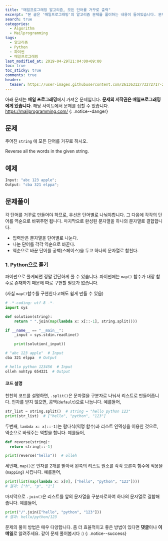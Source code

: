 ```yaml
---
title: "매일프로그래밍 알고리즘, 모든 단어를 거꾸로 출력"
excerpt: "본 글은 '매일프로그래밍'의 알고리즘 문제를 풀이하는 내용이 들어있습니다. 문제에 대한 저작권은 '매일프로그래밍'에게 있습니다. 문제는 다음과 같습니다. Reverse all the words in the given string."
search: true
categories:
  - Algorithm
  - Mailprogramming
tags:
  - 알고리즘
  - Python
  - 파이썬
  - 매일프로그래밍
last_modified_at: 2019-04-29T21:04:00+09:00
toc: true
toc_sticky: true
comments: true
header:
  teaser: https://user-images.githubusercontent.com/26136312/73272717-2ed31f80-4226-11ea-9563-9ea087f62798.png
---
```


<i class="fas fa-exclamation-circle"></i> 아래 문제는 **매일 프로그래밍**에서 가져온 문제입니다. **문제의 저작권은 매일프로그래밍에게 있습니다.** 해당 사이트에서 문제를 접할 수 있습니다. <a href="https://mailprogramming.com/" target="_blank">https://mailprogramming.com/</a>
{: .notice--danger}

## 문제

주어진 `string` 에 모든 단어를 거꾸로 하시오.

Reverse all the words in the given string.

## 예제

```javascript
Input: "abc 123 apple";
Output: "cba 321 elppa";
```

## 문제풀이

각 단어를 거꾸로 만들어야 하므로, 우선은 단어별로 나눠야합니다. 그 다음에 각각의 단어를 역순으로 바꿔주면 됩니다. 마지막으로 완성된 문자열을 하나의 문자열로 결합합니다.

- 입력받은 문자열을 단어별로 나눈다.
- 나눈 단어를 각각 역순으로 바꾼다.
- 역순으로 바꾼 단어를 공백(스페이스)을 두고 하나의 문자열로 합친다.

### 1. Python으로 풀기

파이썬으로 풀게되면 정말 간단하게 풀 수 있습니다. 파이썬에는 `map()` 함수가 내장 함수로 존재하기 때문에 따로 구현할 필요가 없습니다.

(사실 `map()`함수를 구현한다고해도 쉽게 만들 수 있음)

```python
# -*-coding: utf-8 -*-
import sys

def solution(string):
    return " ".join(map(lambda x: x[::-1], string.split()))

if __name__ == "__main__":
    _input = sys.stdin.readline()

    print(solution(_input))
```

```bash
# "abc 123 apple"  # Input
cba 321 elppa  # Output

# hello python 123456  # Input
olleh nohtyp 654321  # Output
```

#### 코드 설명

천천히 코드를 설명하면, `.split()`은 문자열을 구분자로 나눠서 리스트로 만들어줍니다. 인자를 받지 않으면, 공백(`default`)으로 나눕니다. 예를들어,

```python
str_list = string.split()  # string = "hello python 123"
print(str_list)  # ["hello", "python", "123"]
```

두번째, `lambda x: x[::-1]`는 람다식(익명 함수)과 리스트 인덱싱을 이용한 것으로, 역순으로 바꿔주는 역할을 합니다. 예를들어,

```python
def reverse(string):
  return string[::-1]

print(reverse("hello"))  # olleh
```

세번째, `map()`은 인자를 2개를 받아서 왼쪽의 리스트 원소를 각각 오른쪽 함수에 적용을(`mapping`) 시킵니다. 예를들어,

```python
print(list(map(lambda x: x[0], ["hello", "python", "123"])))
# 결과: ["h", "p", "1"]
```

마지막으로 `.join()`은 리스트를 앞의 문자열을 구분자로하여 하나의 문자열로 결합해줍니다. 예를들어,

```python
print("/".join(["hello", "python", "123"]))
# 결과: hello/python/123
```

<i class="far fa-laugh-wink"></i> 문제의 풀이 방법은 매우 다양합니다. 좀 더 효율적이고 좋은 방법이 있다면 **댓글**이나 **이메일**로 알려주세요. 같이 문제 풀어봅시다 :)
{: .notice--success}
